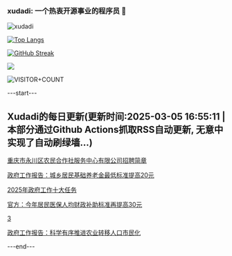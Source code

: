 ### xudadi: 一个热衷开源事业的程序员 👋

![xudadi](https://github-readme-stats-git-masterorgs-github-readme-stats-team.vercel.app/api?username=xudadi)

[![Top Langs](https://github-readme-stats.vercel.app/api/top-langs/?username=xudadi)](https://github.com/anuraghazra/github-readme-stats)

[![GitHub Streak](https://streak-stats.demolab.com?user=xudadi&locale=zh_Hans)](https://git.io/streak-stats)

![](https://raw.githubusercontent.com/xudadi/xudadi/main/assets/github-contribution-grid-snake.svg)

![VISITOR+COUNT](https://komarev.com/ghpvc/?username=xudadi&label=VISITOR+COUNT)


---start---

## Xudadi的每日更新(更新时间:2025-03-05 16:55:11 | 本部分通过Github Actions抓取RSS自动更新, 无意中实现了自动刷绿墙...)

[重庆市永川区农民合作社服务中心有限公司招聘简章](https://www.gongkaoleida.com/article/2309878)

[政府工作报告：城乡居民基础养老金最低标准提高20元](https://m.163.com/news/article/JPSKHUL405198CJN.html)

[2025年政府工作十大任务](https://m.163.com/news/article/JPSKM0NL0001899O.html)

[官方：今年居民医保人均财政补助标准再提高30元](https://m.163.com/news/article/JPSJS8RH0514R9P4.html)

[3](https://m.163.com/touch/news/sub/domestic)

[政府工作报告：科学有序推进农业转移人口市民化](https://m.163.com/news/article/JPSK5ATJ0001899O.html)

---end---
